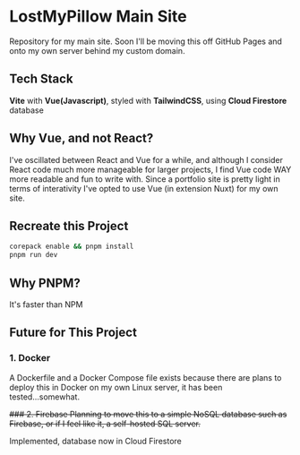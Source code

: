 # LostMyPillow Main Site

Repository for my main site. Soon I'll be moving this off GitHub Pages and onto my own server behind my custom domain.

## Tech Stack
**Vite** with **Vue(Javascript)**, styled with **TailwindCSS**, using **Cloud Firestore** database

## Why Vue, and not React?

I've oscillated between React and Vue for a while, and although I consider React code much more manageable for larger projects, I find Vue code WAY more readable and fun to write with. Since a portfolio site is pretty light in terms of interativity I've opted to use Vue (in extension Nuxt) for my own site.


## Recreate this Project

```bash
corepack enable && pnpm install
pnpm run dev
```

## Why PNPM?

It's faster than NPM


## Future for This Project

### 1. Docker
A Dockerfile and a Docker Compose file exists because there are plans to deploy this in Docker on my own Linux server, it has been tested...somewhat.

~~### 2. Firebase
Planning to move this to a simple NoSQL database such as Firebase, or if I feel like it, a self-hosted SQL server.~~

Implemented, database now in Cloud Firestore
